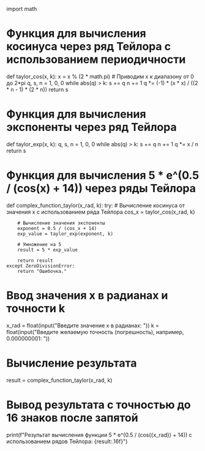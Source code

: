 import math

# Функция для вычисления косинуса через ряд Тейлора с использованием периодичности
def taylor_cos(x, k):
    x = x % (2 * math.pi)  # Приводим x к диапазону от 0 до 2*pi
    q, s, n = 1, 0, 0
    while abs(q) > k:
        s += q
        n += 1
        q *= (-1) * (x * x) / ((2 * n - 1) * (2 * n))
    return s

# Функция для вычисления экспоненты через ряд Тейлора
def taylor_exp(x, k):
    q, s, n = 1, 0, 0
    while abs(q) > k:
        s += q
        n += 1
        q *= x / n
    return s

# Функция для вычисления 5 * e^(0.5 / (cos(x) + 14)) через ряды Тейлора
def complex_function_taylor(x_rad, k):
    try:
        # Вычисление косинуса от значения x с использованием ряда Тейлора
        cos_x = taylor_cos(x_rad, k)
        
        # Вычисление значения экспоненты
        exponent = 0.5 / (cos_x + 14)
        exp_value = taylor_exp(exponent, k)
        
        # Умножение на 5
        result = 5 * exp_value
        
        return result
    except ZeroDivisionError:
        return "Ошибочка."

# Ввод значения x в радианах и точности k
x_rad = float(input("Введите значение x в радианах: "))
k = float(input("Введите желаемую точность (погрешность), например, 0.000000001: "))

# Вычисление результата
result = complex_function_taylor(x_rad, k)

# Вывод результата с точностью до 16 знаков после запятой
print(f"Результат вычисления функции 5 * e^(0.5 / (cos({x_rad}) + 14)) с использованием рядов Тейлора: {result:.16f}")


